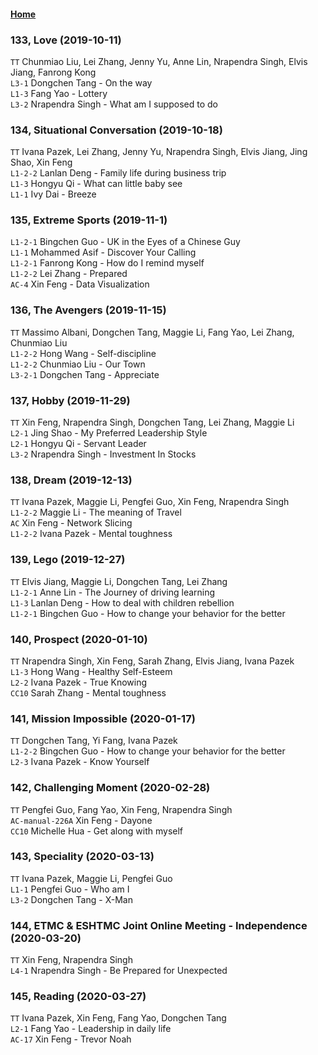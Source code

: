 #### [Home](https://eshtmc.github.io/)    

### 133, Love (2019-10-11)
`TT`  Chunmiao Liu, Lei Zhang, Jenny Yu, Anne Lin, Nrapendra Singh, Elvis Jiang, Fanrong Kong   
`L3-1` Dongchen Tang -  On the way    
`L1-3` Fang Yao - Lottery   
`L3-2` Nrapendra Singh - What am I supposed to do   

### 134, Situational Conversation (2019-10-18)
`TT`  Ivana Pazek, Lei Zhang, Jenny Yu, Nrapendra Singh, Elvis Jiang, Jing Shao, Xin Feng   
`L1-2-2` Lanlan Deng -  Family life during business trip    
`L1-3` Hongyu Qi - What can little baby see   
`L1-1` Ivy Dai - Breeze 

### 135, Extreme Sports (2019-11-1)   
`L1-2-1` Bingchen Guo -  UK in the Eyes of a Chinese Guy    
`L1-1` Mohammed Asif - Discover Your Calling   
`L1-2-1` Fanrong Kong - How do I remind myself   
`L1-2-2` Lei Zhang - Prepared   
`AC-4` Xin Feng - Data Visualization   

### 136, The Avengers (2019-11-15)   
`TT`  Massimo Albani, Dongchen Tang, Maggie Li, Fang Yao, Lei Zhang, Chunmiao Liu  
`L1-2-2` Hong Wang -  Self-discipline    
`L1-2-2` Chunmiao Liu - Our Town   
`L3-2-1` Dongchen Tang - Appreciate   

### 137, Hobby (2019-11-29)   
`TT`  Xin Feng, Nrapendra Singh, Dongchen Tang, Lei Zhang, Maggie Li   
`L2-1` Jing Shao -  My Preferred Leadership Style    
`L2-1` Hongyu Qi - Servant Leader   
`L3-2` Nrapendra Singh - Investment In Stocks   

### 138, Dream (2019-12-13) 
`TT` Ivana Pazek, Maggie Li, Pengfei Guo, Xin Feng, Nrapendra Singh   
`L1-2-2` Maggie Li - The meaning of Travel   
`AC` Xin Feng - Network Slicing   
`L1-2-2` Ivana Pazek - Mental toughness   

### 139, Lego (2019-12-27) 
`TT` Elvis Jiang, Maggie Li, Dongchen Tang, Lei Zhang   
`L1-2-1` Anne Lin - The Journey of driving learning   
`L1-3` Lanlan Deng - How to deal with children rebellion   
`L1-2-1` Bingchen Guo - How to change your behavior for the better   

### 140, Prospect (2020-01-10) 
`TT`  Nrapendra Singh, Xin Feng,  Sarah Zhang, Elvis Jiang, Ivana Pazek   
`L1-3` Hong Wang - Healthy Self-Esteem   
`L2-2` Ivana Pazek - True Knowing   
`CC10` Sarah Zhang - Mental toughness   
        
### 141, Mission Impossible (2020-01-17) 
`TT`  Dongchen Tang, Yi Fang, Ivana Pazek    
`L1-2-2` Bingchen Guo - How to change your behavior for the better   
`L2-3` Ivana Pazek - Know Yourself   

### 142, Challenging Moment (2020-02-28) 
`TT`  Pengfei Guo, Fang Yao, Xin Feng, Nrapendra Singh    
`AC-manual-226A` Xin Feng - Dayone   
`CC10` Michelle Hua - Get along with myself   

### 143, Speciality (2020-03-13) 
`TT`  Ivana Pazek,  Maggie Li, Pengfei Guo   
`L1-1` Pengfei Guo - Who am I       
`L3-2` Dongchen Tang - X-Man     

### 144, ETMC & ESHTMC Joint Online Meeting -  Independence (2020-03-20) 
`TT`  Xin Feng, Nrapendra Singh    
`L4-1`  Nrapendra Singh - Be Prepared for Unexpected   

### 145, Reading (2020-03-27) 
`TT`  Ivana Pazek, Xin Feng, Fang Yao, Dongchen Tang    
`L2-1` Fang Yao - Leadership in daily life   
`AC-17` Xin Feng - Trevor Noah  
